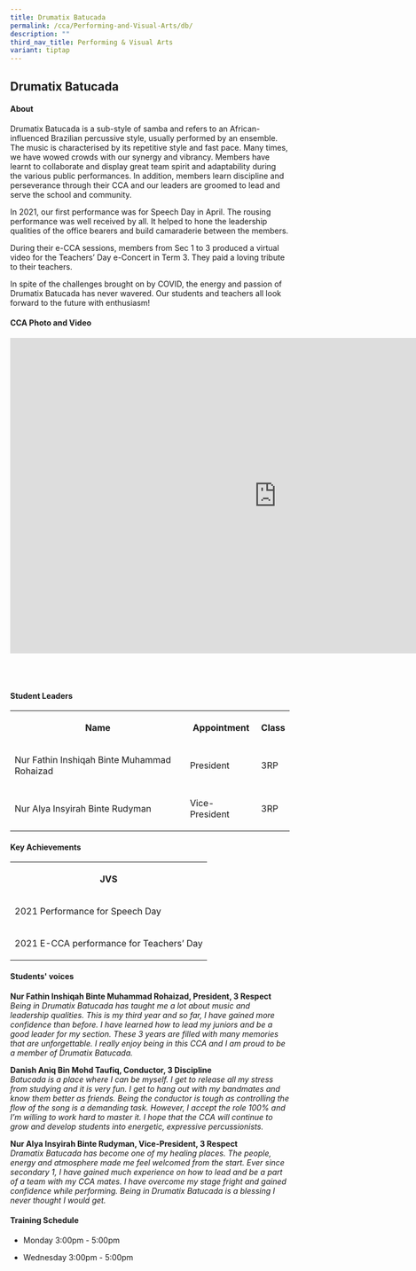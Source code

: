 ```yaml
---
title: Drumatix Batucada
permalink: /cca/Performing-and-Visual-Arts/db/
description: ""
third_nav_title: Performing & Visual Arts
variant: tiptap
---
```

<h2>Drumatix Batucada</h2>
<h4>About</h4>
<p>Drumatix Batucada is a sub-style of samba and refers to an African-influenced
Brazilian percussive style, usually performed by an ensemble. The music
is characterised by its repetitive style and fast pace. Many times, we
have wowed crowds with our synergy and vibrancy. Members have learnt to
collaborate and display great team spirit and adaptability during the various
public performances. In addition, members learn discipline and perseverance
through their CCA and our leaders are groomed to lead and serve the school
and community.</p>
<p>In 2021, our first performance was for Speech Day in April. The rousing
performance was well received by all. It helped to hone the leadership
qualities of the office bearers and build camaraderie between the members.</p>
<p>During their e-CCA sessions, members from Sec 1 to 3 produced a virtual
video for the Teachers’ Day e-Concert in Term 3. They paid a loving tribute
to their teachers.</p>
<p>In spite of the challenges brought on by COVID, the energy and passion
of Drumatix Batucada has never wavered. Our students and teachers all look
forward to the future with enthusiasm!</p>
<h4>CCA Photo and Video</h4>
<div class="iframe-wrapper">
<iframe height="569" width="960" allowfullscreen="true" frameborder="0" src="https://docs.google.com/presentation/d/e/2PACX-1vRZ6CfjKiQC3Y9rFnSaY95iG1ssLk7uo8TrYxnFkR4AjFdpnllBPUY1mFwFFY9fmndpFOB5RyJNxhaq/embed?start=true&amp;loop=true&amp;delayms=5000"></iframe>
</div>
<p>
<br>
<br>
</p>
<h4>Student Leaders</h4>
<table style="minWidth: 75px">
<colgroup>
<col>
<col>
<col>
</colgroup>
<tbody>
<tr>
<th rowspan="1" colspan="1">
<p>Name</p>
</th>
<th rowspan="1" colspan="1">
<p>Appointment</p>
</th>
<th rowspan="1" colspan="1">
<p>Class</p>
</th>
</tr>
<tr>
<td rowspan="1" colspan="1">
<p>Nur Fathin Inshiqah Binte Muhammad Rohaizad</p>
</td>
<td rowspan="1" colspan="1">
<p>President</p>
</td>
<td rowspan="1" colspan="1">
<p>3RP</p>
</td>
</tr>
<tr>
<td rowspan="1" colspan="1">
<p>Nur Alya Insyirah Binte Rudyman</p>
</td>
<td rowspan="1" colspan="1">
<p>Vice-President</p>
</td>
<td rowspan="1" colspan="1">
<p>3RP</p>
</td>
</tr>
</tbody>
</table>
<h4>Key Achievements</h4>
<table style="minWidth: 25px">
<colgroup>
<col>
</colgroup>
<tbody>
<tr>
<th rowspan="1" colspan="1">
<p>JVS</p>
</th>
</tr>
<tr>
<td rowspan="1" colspan="1">
<p>2021 Performance for Speech Day</p>
</td>
</tr>
<tr>
<td rowspan="1" colspan="1">
<p>2021 E-CCA performance for Teachers’ Day</p>
</td>
</tr>
</tbody>
</table>
<h4>Students' voices</h4>
<p><strong>Nur Fathin Inshiqah Binte Muhammad Rohaizad, President, 3 Respect</strong>
<br><em>Being in Drumatix Batucada has taught me a lot about music and leadership qualities. This is my third year and so far, I have gained more confidence than before. I have learned how to lead my juniors and be a good leader for my section. These 3 years are filled with many memories that are unforgettable. I really enjoy being in this CCA and I am proud to be a member of Drumatix Batucada.</em>
</p>
<p><strong>Danish Aniq Bin Mohd Taufiq, Conductor, 3 Discipline</strong> 
<br><em>Batucada is a place where I can be myself. I get to release all my stress from studying and it is very fun. I get to hang out with my bandmates and know them better as friends. Being the conductor is tough as controlling the flow of the song is a demanding task. However, I accept the role 100% and I’m willing to work hard to master it. I hope that the CCA will continue to grow and develop students into energetic, expressive percussionists.</em>
</p>
<p><strong>Nur Alya Insyirah Binte Rudyman, Vice-President, 3 Respect</strong> 
<br><em>Dramatix Batucada has become one of my healing places. The people, energy and atmosphere made me feel welcomed from the start. Ever since secondary 1, I have gained much experience on how to lead and be a part of a team with my CCA mates. I have overcome my stage fright and gained confidence while performing. Being in Drumatix Batucada is a blessing I never thought I would get.</em>
</p>
<h4>Training Schedule</h4>
<ul data-tight="true" class="tight">
<li>
<p>Monday 3:00pm - 5:00pm
<br>
</p>
</li>
<li>
<p>Wednesday 3:00pm - 5:00pm</p>
</li>
</ul>
<p></p>